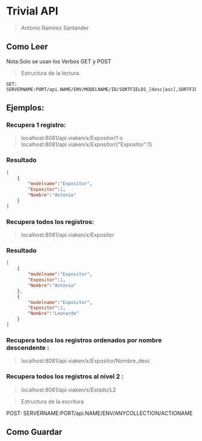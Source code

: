 # Trivial API
> Antonio Ramírez Santander



## Como Leer

Nota:Solo se usan los Verbos GET y POST

> Estructura de la lectura.

```plain
GET: SERVERNAME:PORT/api.NAME/ENV/MODELNAME/ID/SORTFIELD1_[desc|asc],SORTFIELD2_[desc|asc]/L[INSTANCELEVEL]/_DTONAME/{"FILTERPROPERTY1":VALUE1}/P1X10
```

## Ejemplos:
### Recupera 1 registro:
> localhost:8081/api.viaken/x/Expositor/1   o  localhost:8081/api.viaken/x/Expositor/{"Expositor":1}  

### Resultado
```json
[
	{
		"modelname":"Expositor",
		"Expositor":1,
		"Nombre":"Antonio"
	}
]
```

### Recupera todos los registros:
> localhost:8081/api.viaken/x/Expositor

### Resultado
```json
[
	{
		"modelname":"Expositor",
		"Expositor":1,
		"Nombre":"Antonio"
	},
	{
		"modelname":"Expositor",
		"Expositor":2,
		"Nombre":"Leonardo"
	}	
]
```	
	
### Recupera todos los registros ordenados por nombre  descendente :
> localhost:8081/api.viaken/x/Expositor/Nombre_desc	

### Recupera todos los registros al nivel 2 :
> localhost:8081/api.viaken/x/Estado/L2	
	
> Estructura de la escritura

POST: SERVERNAME:PORT/api.NAME/ENV/ANYCOLLECTION/ACTIONAME

## Como Guardar


